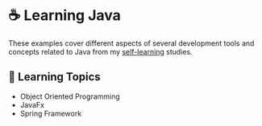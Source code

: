 # ☕ Learning Java

These examples cover different aspects of several development tools and concepts related to Java from my [self-learning](https://github.com/DanielBrito/self-learning) studies.

## :bookmark_tabs: Learning Topics

- Object Oriented Programming
- JavaFx
- Spring Framework
  